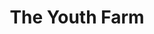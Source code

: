 ---
layout: opportunity
title: The Youth Farm
associated-areas: new-york-city
category: Food; Plant-Rich Diet, Composting, Reduced Food Waste. Buildings and Cities; Green Roofs
link-url: http://www.theyouthfarm.org/get-involved/volunteer/
image-url: http://www.theyouthfarm.org/wp-content/uploads/2015/03/IMG_6173.jpg
notes: Get your hands in the soil and enjoy the sunshine! Our Volunteer Days and Open Hours are open to the public, just stop on by!
---